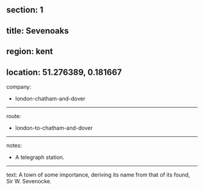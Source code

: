 section: 1
----
title: Sevenoaks
----
region: kent
----
location: 51.276389, 0.181667
----
company:
- london-chatham-and-dover
----
route:
- london-to-chatham-and-dover
----
notes:
- A telegraph station.
----
text: A town of some importance, deriving its name from that of its found, Sir W. Sevenocke.
